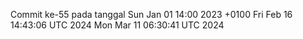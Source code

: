 Commit ke-55 pada tanggal Sun Jan 01 14:00 2023 +0100
Fri Feb 16 14:43:06 UTC 2024
Mon Mar 11 06:30:41 UTC 2024
